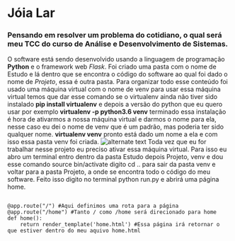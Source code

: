 # Jóia Lar 

### Pensando em resolver um problema do cotidiano, o qual será meu TCC do curso de Análise e Desenvolvimento de Sistemas.

O software está sendo desenvolvido usando a linguagem de programação **Python** e o framework web _Flask_. Foi criado uma pasta com o nome de Estudo e lá dentro que se encontra o código do software ao qual foi dado o nome de _Projeto_, essa é outra pasta. Para organizar todo esse conteúdo foi usado uma máquina virtual com o nome de venv para usar essa máquina virtual temos que dar esse comando se o virtualenv ainda não tiver sido instalado **pip install virtualenv** e depois a versão do python que eu quero usar por exemplo **virtualenv -p python3.6 venv** terminado essa instalação é hora de ativarmos a nossa máquina virtual e darmos o nome para ela, nesse caso eu dei o nome de venv que é um padrão, mas poderia ter sido qualquer nome. **virtualenv venv** pronto está dado um nome a ela e com isso essa pasta venv foi criada. ![alternate text](./venv.png "venv") Toda vez que eu for trabalhar nesse projeto eu preciso ativar essa máquina virtual. Para isso eu abro um terminal entro dentro da pasta Estudo depois Projeto, venv e dou esse comando source bin/activate digito cd .. para sair da pasta venv e voltar para a pasta Projeto, a onde se encontra todo o código do meu software. Feito isso digito no terminal python run.py e abrirá uma página home. 

```

@app.route("/") #Aqui definimos uma rota para a página
@app.route("/home") #Tanto / como /home será direcionado para home
def home(): 
	return render_template('home.html') #Essa página irá retornar o que estiver dentro do meu aquivo home.html

```


